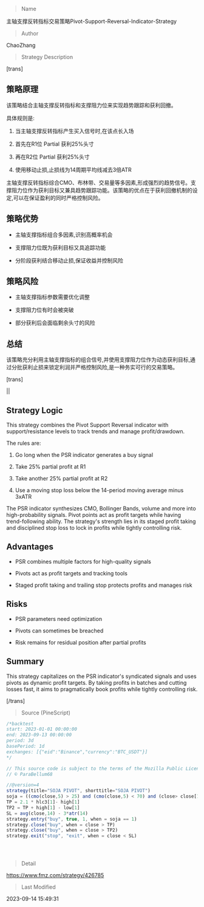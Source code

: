 
> Name

主轴支撑反转指标交易策略Pivot-Support-Reversal-Indicator-Strategy

> Author

ChaoZhang

> Strategy Description


[trans]

## 策略原理

该策略结合主轴支撑反转指标和支撑阻力位来实现趋势跟踪和获利回撤。

具体规则是:

1. 当主轴支撑反转指标产生买入信号时,在该点长入场

2. 首先在R1位 Partial 获利25%头寸 

3. 再在R2位 Partial 获利25%头寸

4. 使用移动止损,止损线为14周期平均线减去3倍ATR

主轴支撑反转指标综合CMO、布林带、交易量等多因素,形成强烈的趋势信号。支撑阻力位作为获利目标又兼具趋势跟踪功能。该策略的优点在于获利回撤机制的设定,可以在保证盈利的同时严格控制风险。

## 策略优势

- 主轴支撑指标组合多因素,识别高概率机会

- 支撑阻力位既为获利目标又具追踪功能 

- 分阶段获利结合移动止损,保证收益并控制风险

## 策略风险

- 主轴支撑指标参数需要优化调整

- 支撑阻力位有时会被突破

- 部分获利后会面临剩余头寸的风险

## 总结

该策略充分利用主轴支撑指标的组合信号,并使用支撑阻力位作为动态获利目标,通过分批获利止损来锁定利润并严格控制风险,是一种务实可行的交易策略。

[trans]

||

## Strategy Logic

This strategy combines the Pivot Support Reversal indicator with support/resistance levels to track trends and manage profit/drawdown. 

The rules are:

1. Go long when the PSR indicator generates a buy signal

2. Take 25% partial profit at R1 

3. Take another 25% partial profit at R2

4. Use a moving stop loss below the 14-period moving average minus 3xATR

The PSR indicator synthesizes CMO, Bollinger Bands, volume and more into high-probability signals. Pivot points act as profit targets while having trend-following ability. The strategy's strength lies in its staged profit taking and disciplined stop loss to lock in profits while tightly controlling risk.

## Advantages 

- PSR combines multiple factors for high-quality signals

- Pivots act as profit targets and tracking tools

- Staged profit taking and trailing stop protects profits and manages risk

## Risks

- PSR parameters need optimization 

- Pivots can sometimes be breached

- Risk remains for residual position after partial profits

## Summary

This strategy capitalizes on the PSR indicator's syndicated signals and uses pivots as dynamic profit targets. By taking profits in batches and cutting losses fast, it aims to pragmatically book profits while tightly controlling risk.

[/trans]



> Source (PineScript)

``` javascript
/*backtest
start: 2023-01-01 00:00:00
end: 2023-09-13 00:00:00
period: 3d
basePeriod: 1d
exchanges: [{"eid":"Binance","currency":"BTC_USDT"}]
*/

// This source code is subject to the terms of the Mozilla Public License 2.0 at https://mozilla.org/MPL/2.0/
// © ParaBellum68

//@version=4
strategy(title="SOJA PIVOT", shorttitle="SOJA PIVOT")
soja = ((cmo(close,5) > 25) and (cmo(close,5) < 70) and (close> close[1]) and (bbw(close,50,1) < 0.6) and (sum(volume,5)> 250000) and (obv[5]>15))
TP = 2.1 * hlc3[1]- high[1]
TP2 = TP + high[1] - low[1]
SL = avg(close,14) - 3*atr(14)
strategy.entry("buy", true, 1, when = soja == 1)
strategy.close("buy", when = close > TP)
strategy.close("buy", when = close > TP2)
strategy.exit("stop", "exit", when = close < SL)





```

> Detail

https://www.fmz.com/strategy/426785

> Last Modified

2023-09-14 15:49:31
